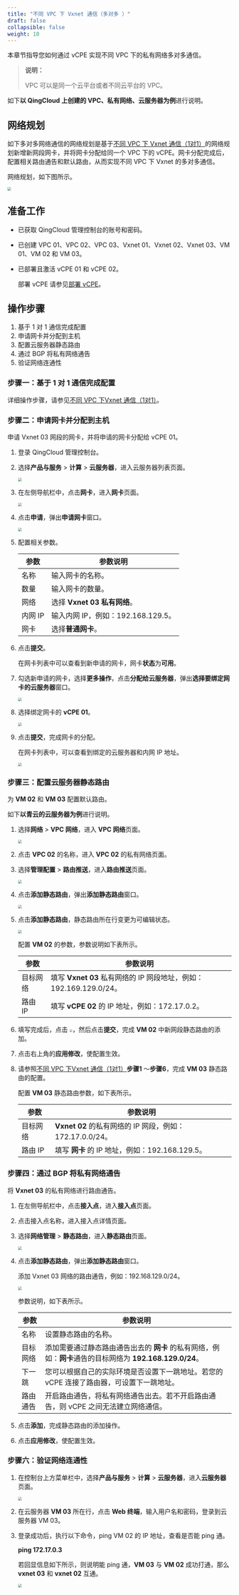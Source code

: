 ```yaml
---
title: "不同 VPC 下 Vxnet 通信（多对多 ）"
draft: false
collapsible: false
weight: 10
---
```


本章节指导您如何通过 vCPE 实现不同 VPC 下的私有网络多对多通信。

> **说明：**
>
> VPC 可以是同一个云平台或者不同云平台的 VPC。

如下**以 QingCloud 上创建的 VPC、私有网络、云服务器为例**进行说明。

## 网络规划

如下多对多网络通信的网络规划是基于[不同 VPC 下 Vxnet 通信（1对1）](../10_qs_2vxnet_access)的网络规划新增新网段网卡，并将网卡分配给同一个 VPC 下的 vCPE。网卡分配完成后，配置相关路由通告和默认路由，从而实现不同 VPC 下 Vxnet 的多对多通信。

网络规划，如下图所示。

<img src="../../_images/qs_vcpe_multiple.png" style="zoom:48%;" />

## 准备工作

- 已获取 QingCloud 管理控制台的账号和密码。

- 已创建 VPC 01、VPC 02、VPC 03、Vxnet 01、Vxnet 02、Vxnet 03、VM 01、VM 02 和 VM 03。

- 已部署且激活 vCPE 01 和 vCPE 02。

  部署 vCPE 请参见[部署 vCPE](../../vcpe/30_deploy_script)。

## 操作步骤

1. 基于 1 对 1 通信完成配置
2. 申请网卡并分配到主机
3. 配置云服务器静态路由
4. 通过 BGP 将私有网络通告
5. 验证网络连通性

### 步骤一：基于 1 对 1 通信完成配置

详细操作步骤，请参见[不同 VPC 下Vxnet 通信（1对1）](../10_qs_2vxnet_access)。

### 步骤二：申请网卡并分配到主机

申请 Vxnet 03 网段的网卡，并将申请的网卡分配给 vCPE 01。

1. 登录 QingCloud 管理控制台。

2. 选择**产品与服务** > **计算** > **云服务器**，进入云服务器列表页面。

   <img src="../../_images/qs_vxnet03_server.png" style="zoom:50%;" />

3. 在左侧导航栏中，点击**网卡**，进入**网卡**页面。

   <img src="../../_images/qs_vxnet03_netcard.png" style="zoom:50%;" />

4. 点击**申请**，弹出**申请网卡**窗口。

   <img src="../../_images/qs_vcpe_network_card.png" style="zoom:50%;" />

5. 配置相关参数。 

   | 参数    | 参数说明                           |
   | ------- | ---------------------------------- |
   | 名称    | 输入网卡的名称。                   |
   | 数量    | 输入网卡的数量。                   |
   | 网络    | 选择 **Vxnet 03 私有网络**。       |
   | 内网 IP | 输入内网 IP，例如：192.168.129.5。 |
   | 网卡    | 选择**普通网卡**。                 |

6. 点击**提交**。

   在网卡列表中可以查看到新申请的网卡，网卡**状态**为**可用**。

7. 勾选新申请的网卡，选择**更多操作**，点击**分配给云服务器**，弹出**选择要绑定网卡的云服务器**窗口。

   <img src="../../_images/qs_vcpe_assign_card.png" style="zoom:50%;" />

8. 选择绑定网卡的 **vCPE 01**。

   <img src="../../_images/qs_vcpe_assign_server.png" style="zoom:50%;" />

9. 点击**提交**，完成网卡的分配。

   在网卡列表中，可以查看到绑定的云服务器和内网 IP 地址。

   <img src="../../_images/qs_vcpe_bind_server.png" style="zoom:50%;" />

### 步骤三：配置云服务器静态路由

为 **VM 02** 和 **VM 03** 配置默认路由。

如下**以青云的云服务器为例**进行说明。

1. 选择**网络** > **VPC 网络**，进入 **VPC 网络**页面。

   <img src="../../_images/qs_vcpe_vpc_list.png" style="zoom:50%;" />

2. 点击 **VPC 02** 的名称，进入 **VPC 02** 的私有网络页面。

3. 选择**管理配置** > **路由推送**，进入**路由推送**页面。

   <img src="../../_images/qs_vcpe_add_route.png" style="zoom:50%;" />

4. 点击**添加静态路由**，弹出**添加静态路由**窗口。

   <img src="../../_images/qs_vcpe_add_vm03route.png" style="zoom:50%;" />

5. 点击**添加静态路由**，静态路由所在行变更为可编辑状态。

   <img src="../../_images/qs_vcpe_add_netcard_route.png" style="zoom:50%;" />

   配置 **VM 02** 的参数，参数说明如下表所示。

   | 参数     | 参数说明                                                     |
   | -------- | ------------------------------------------------------------ |
   | 目标网络 | 填写 **Vxnet 03** 私有网络的 IP 网段地址，例如：192.169.129.0/24。 |
   | 路由 IP  | 填写 **vCPE 02** 的 IP 地址，例如：172.17.0.2。              |

6. 填写完成后，点击 <img src="../../_images/icon_right.png" style="zoom:40%;" />，然后点击**提交**，完成 **VM 02** 中新网段静态路由的添加。

7. 点击右上角的**应用修改**，使配置生效。

8. 请参照[不同 VPC 下Vxnet 通信（1对1）](../10_qs_2vxnet_access#步骤四配置云服务器静态路由)**步骤1** ～**步骤6**，完成 **VM 03** 静态路由的配置。

   配置 **VM 03** 静态路由参数，如下表所示。

   | 参数     | 参数说明                                                 |
   | -------- | -------------------------------------------------------- |
   | 目标网络 | **Vxnet 02** 的私有网络的 IP 网段，例如：172.17.0.0/24。 |
   | 路由 IP  | 填写 **网卡** 的 IP 地址，例如：192.168.129.5。          |

### 步骤四：通过 BGP 将私有网络通告

将 **Vxnet 03** 的私有网络进行路由通告。

1. 在左侧导航栏中，点击**接入点**，进入**接入点**页面。

2. 点击接入点名称，进入接入点详情页面。

3. 选择**网络管理** > **静态路由**，进入**静态路由**页面。

   <img src="../../_images/qs_vcpe_bgp_list.png" style="zoom:50%;" />

4. 点击**添加静态路由**，弹出**添加静态路由**窗口。

   添加 Vxnet 03 网络的路由通告，例如：192.168.129.0/24。

   <img src="../../_images/qs_vxnet_bgp.png" style="zoom:50%;" />

   参数说明，如下表所示。

   | 参数     | 参数说明                                                     |
   | -------- | ------------------------------------------------------------ |
   | 名称     | 设置静态路由的名称。                                         |
   | 目标网络 | 添加需要通过静态路由通告出去的 **网卡** 的私有网络，例如：**网卡**通告的目标网络为 **192.168.129.0/24**。 |
   | 下一跳   | 您可以根据自己的实际环境是否设置下一跳地址。若您的 vCPE 连接了路由器，可设置下一跳地址。 |
   | 路由通告 | 开启路由通告，将私有网络通告出去。若不开启路由通告，则 vCPE 之间无法建立网络通信。 |

5. 点击**添加**，完成静态路由的添加操作。

6. 点击**应用修改**，使配置生效。

### 步骤六：验证网络连通性

1. 在控制台上方菜单栏中，选择**产品与服务** > **计算** > **云服务器**，进入**云服务器**页面。

   <img src="../../_images/qs_vcpe_vm_list.png" style="zoom:50%;" />

2. 在云服务器 **VM 03** 所在行，点击 **Web 终端**，输入用户名和密码，登录到云服务器 VM 03。

3. 登录成功后，执行以下命令，ping VM 02 的 IP 地址，查看是否能 ping 通。

   **ping 172.17.0.3**

   若回显信息如下所示，则说明能 ping 通，**VM 03** 与 **VM 02** 成功打通，那么 **vxnet 03** 和 **vxnet 02** 互通。

   <img src="../../_images/qs_vcpe_ping_access.png" style="zoom:50%;" />
